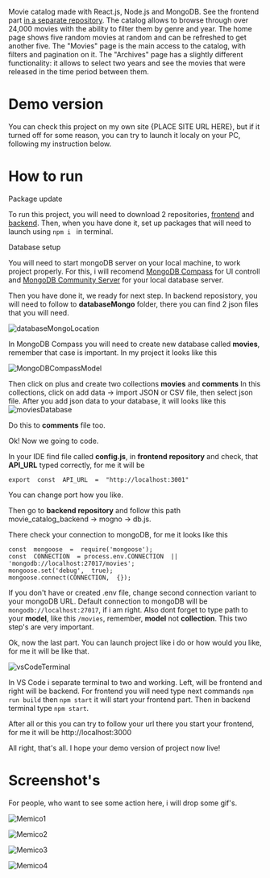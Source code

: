 
Movie catalog made with React.js, Node.js and MongoDB. See the frontend part [in a separate repository](https://github.com/vpast/movie_catalog_frontend). The catalog allows to browse through over 24,000 movies with the ability to filter them by genre and year. The home page shows five random movies at random and can be refreshed to get another five. The "Movies" page is the main access to the catalog, with filters and pagination on it. The "Archives" page has a slightly different functionality: it allows to select two years and see the movies that were released in the time period between them.

# Demo version
You can check this project on my own site {PLACE SITE URL HERE}, but if it turned off for some reason, you can try to launch it localy on your PC, following my instruction below.

# How to run

Package update

To run this project, you will need to download 2 repositories, [frontend](https://github.com/vpast/movie_catalog_frontend) and [backend](https://github.com/vpast/movie_catalog_backend). Then, when you have done it, set up packages that will need to launch using ```npm i ``` in terminal.

Database setup

You will need to start mongoDB server on your local machine, to work project properly. For this, i will recomend [MongoDB Compass](https://www.mongodb.com/try/download/shell) for UI controll and [MongoDB Community Server](https://www.mongodb.com/try/download/community) for your local database server.

Then you have done it, we ready for next step. In backend reposistory, you will need to follow to **databaseMongo** folder, there you can find 2 json files that you will need. 

![databaseMongoLocation](https://i.imgur.com/nDmuGEp.png)

In MongoDB Compass you will need to create new database called **movies**, remember that case is important. In my project it looks like this

![MongoDBCompassModel](https://i.imgur.com/0cgcjeg.png)

Then click on plus and create two collections **movies** and **comments**
In this collections, click on add data -> import JSON or CSV file, then select json file. After you add json data to your database, it will looks like this
![moviesDatabase](https://i.imgur.com/ZXN9cM2.png)

Do this to **comments** file too.

Ok! Now we going to code.

In your IDE find file called **config.js**, in **frontend repository** and check, that **API_URL** typed correctly, for me it will be

```export  const  API_URL  =  "http://localhost:3001" ```

You can change port how you like. 

Then go to **backend repository** and follow this path movie_catalog_backend -> mogno -> db.js.

There check your connection to mongoDB, for me it looks like this

```
const  mongoose  =  require('mongoose');
const  CONNECTION  = process.env.CONNECTION  ||  'mongodb://localhost:27017/movies';
mongoose.set('debug',  true);
mongoose.connect(CONNECTION,  {});
```

If you don't have or created .env file, change second connection variant to your mongoDB URL. Default connection to mongoDB will be ```mongodb://localhost:27017```, if i am right. Also dont forget to type path to your **model**, like this ```/movies```, remember, **model** not **collection**. This two step's are very important.

Ok, now the last part. You can launch project like i do or how would you like, for me it will be like that.

![vsCodeTerminal](https://i.imgur.com/91dX9gt.png)

In VS Code i separate terminal to two and working. Left, will be frontend and right will be backend. For frontend you will need type next commands
```npm run build``` then ```npm start``` it will start your frontend part.
Then in backend terminal type ```npm start```.

After all or this you can try to follow your url there you start your frontend, for me it will be http://localhost:3000

All right, that's all. I hope your demo version of project now live!

# Screenshot's
For people, who want to see some action here, i will drop some gif's.

![Memico1](https://i.imgur.com/DeKMjg5.gif)

![Memico2](https://i.imgur.com/LRDSjT9.gif)

![Memico3](https://i.imgur.com/By3COM6.gif)

![Memico4](https://i.imgur.com/Sk8L4Rn.gif)